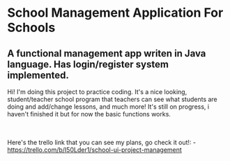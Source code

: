 # School Management Application For Schools
## A functional management app writen in Java language. Has login/register system implemented.

Hi! I'm doing this project to practice coding. It's a nice looking, student/teacher school program that teachers can see what students are doing and add/change lessons, and much more! It's still on progress, i haven't finished it but for now the basic functions works.

<br></br>
Here's the trello link that you can see my plans, go check it out!:
    - https://trello.com/b/I50Lder1/school-ui-project-management
